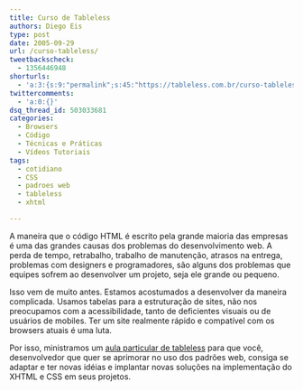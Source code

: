 ```yaml
---
title: Curso de Tableless
authors: Diego Eis
type: post
date: 2005-09-29
url: /curso-tableless/
tweetbackscheck:
  - 1356446948
shorturls:
  - 'a:3:{s:9:"permalink";s:45:"https://tableless.com.br/curso-tableless-visie";s:7:"tinyurl";s:26:"https://tinyurl.com/3kyqy5l";s:4:"isgd";s:19:"https://is.gd/T1ojJG";}'
twittercomments:
  - 'a:0:{}'
dsq_thread_id: 503033681
categories:
  - Browsers
  - Código
  - Técnicas e Práticas
  - Vídeos Tutoriais
tags:
  - cotidiano
  - CSS
  - padroes web
  - tableless
  - xhtml

---
```

A maneira que o código HTML é escrito pela grande maioria das empresas é uma das grandes causas dos problemas do desenvolvimento web. A perda de tempo, retrabalho, trabalho de manutenção, atrasos na entrega, problemas com designers e programadores, são alguns dos problemas que equipes sofrem ao desenvolver um projeto, seja ele grande ou pequeno.

Isso vem de muito antes. Estamos acostumados a desenvolver da maneira complicada. Usamos tabelas para a estruturação de sites, não nos preocupamos com a acessibilidade, tanto de deficientes visuais ou de usuários de mobiles. Ter um site realmente rápido e compatível com os browsers atuais é uma luta.

Por isso, ministramos um [aula particular de tableless][1] para que você, desenvolvedor que quer se aprimorar no uso dos padrões web, consiga se adaptar e ter novas idéias e implantar novas soluções na implementação do XHTML e CSS em seus projetos.

 [1]: https://tableless.com.br/aula-particular/
